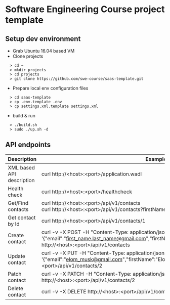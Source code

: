 
# Software Engineering Course project template

## Setup dev environment
* Grab Ubuntu 16.04 based VM
* Clone projects
```
  > cd ~
  > mkdir projects
  > cd projects
  > git clone https://github.com/swe-course/saas-template.git
```
* Prepare local env configuration files
```
  > cd saas-template
  > cp .env.template .env
  > cp settings.xml.template settings.xml
```
* build & run
```
  > ./build.sh
  > sudo ./up.sh -d
```

## API endpoints
| Description | Example |
| --- | --- |
| XML based API description | curl http://\<host\>:\<port\>/application.wadl |
| Health check | curl http://\<host\>:\<port\>/healthcheck |
| Get/Find contacts | curl http://\<host\>:\<port\>/api/v1/contacts<br/>curl http://\<host\>:\<port\>/api/v1/contacts?firstName=John&email=.\*unknown.com |
| Get contact by Id | curl http://\<host\>:\<port\>/api/v1/contacts/1 |
| Create contact | curl -v -X POST -H "Content-Type: application/json" -d '{"email":"first_name.last_name@gmail.com","firstName":"first_name","lastName":"last_name"}' http://\<host\>:\<port\>/api/v1/contacts |
| Update contact | curl -v -X PUT -H "Content-Type: application/json" -d '{"email":"elom_musk@gmail.com","firstName":"Elon","lastName":"Musk"}' http://\<host\>:\<port\>/api/v1/contacts/2 |
| Patch contact | curl -v -X PATCH -H "Content-Type: application/json" -d '{"email":"elom.musk@gmail.com"}' http://\<host\>:\<port\>/api/v1/contacts/2 |
| Delete contact | curl -v -X DELETE http://\<host\>:\<port\>/api/v1/contacts/2 |
